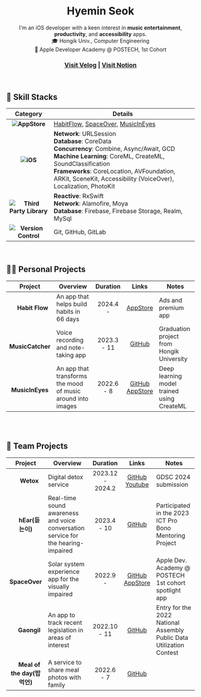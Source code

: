 

<div align="center">
  
# Hyemin Seok
I'm an iOS developer with a keen interest in **music entertainment**, **productivity**, and **accessibility** apps.  <br>
🎓 Hongik Univ., Computer Engineering  
🍎 Apple Developer Academy @ POSTECH, 1st Cohort  

  
### [Visit Velog](https://velog.io/@lenaminn/posts) | [Visit Notion](https://lenalog.notion.site/Lena-s-Archive-27c0f292290e46c9ad2867382ce78005?pvs=4)

</div>

<br>

## 🧰 Skill Stacks
|Category|Details|
|:-:|-|
|**![AppStore](https://img.shields.io/badge/App_Store-0D96F6?style=for-the-badge&logo=app-store&logoColor=white)**|[HabitFlow](https://apps.apple.com/kr/app/habit-flow-%EC%8A%B5%EA%B4%80%EC%95%B1/id6670486873), [SpaceOver](https://apps.apple.com/kr/app/spaceover/id6444027977?l=en-GB), [MusicInEyes](https://apps.apple.com/kr/app/music-in-eyes/id1643402478?l=en-GB)|
|**![iOS](https://img.shields.io/badge/iOS-000000?style=for-the-badge&logo=ios&logoColor=white)**|**Network**: URLSession <br>**Database**: CoreData <br>**Concurrency**: Combine, Async/Await, GCD <br>**Machine Learning**: CoreML, CreateML, SoundClassification <br>**Frameworks**: CoreLocation, AVFoundation, ARKit, SceneKit, Accessibility (VoiceOver), Localization, PhotoKit|
|**![Third Party Library](https://img.shields.io/badge/-Third%20Party%20Library-blue?style=for-the-badge)**|**Reactive**: RxSwift <br>**Network**: Alamofire, Moya<br>**Database**: Firebase, Firebase Storage, Realm, MySql <br>|
|**![Version Control](https://img.shields.io/badge/-Version%20Control-black?style=for-the-badge)**|Git, GitHub, GitLab|

<br>

## 👩‍💻 Personal Projects
|Project|Overview|Duration|Links|Notes|
|:-:|-|:-:|:-:|-|
|<img src="https://github.com/user-attachments/assets/3e9b0141-b1ef-4380-a294-ada1043f5bdd" width="15"/>**Habit Flow**|An app that helps build habits in 66 days|2024.4 - |[AppStore](https://apps.apple.com/kr/app/habit-flow-%EC%8A%B5%EA%B4%80%EC%95%B1/id6670486873)|Ads and premium app|
|<img src="https://github.com/user-attachments/assets/61af5b7a-1c74-4685-9bc0-ddee8417d622" width="15"/>**MusicCatcher**|Voice recording and note-taking app|2023.3 - 11|[GitHub](https://github.com/lenamin/Music-Catcher)|Graduation project from Hongik University|
|<img src="https://github.com/user-attachments/assets/bf14d65c-1def-4c0e-ba74-4603f5b6f52a" width="15"/>**MusicInEyes**|An app that transforms the mood of music around into images|2022.6 - 8|[GitHub](https://apps.apple.com/kr/app/spaceover/id6444027977?l=en-GB)<br>[AppStore](https://apps.apple.com/kr/app/music-in-eyes/id1643402478)|Deep learning model trained using CreateML|

<br><br>

## 👥 Team Projects
|Project|Overview|Duration|Links|Notes|
|:-:|-|:-:|:-:|-|
|<img src="https://github.com/user-attachments/assets/c560a8ff-8c45-492b-860e-0fa6fc90ea30" width="15"/> **Wetox**|Digital detox service|2023.12 - 2024.2|[GitHub](https://github.com/GDSC-Wetox/Wetox-iOS)<br>[Youtube](https://www.youtube.com/watch?v=6Hqv1hoxDm8)|GDSC 2024 submission|
|<img src="https://github.com/user-attachments/assets/d078d9a7-b8a7-4d45-b855-5c94642f19a7" width="15"/> **hEar(듣는이)**|Real-time sound awareness and voice conversation service for the hearing-impaired|2023.4 - 10|[GitHub](https://github.com/NANIMO2023/23-PF013)|Participated in the 2023 ICT Pro Bono Mentoring Project|
|<img src="https://github.com/user-attachments/assets/d21c7fae-94b4-47fa-a40f-eec03fa7b72f" width="15"/> **SpaceOver**|Solar system experience app for the visually impaired|2022.9 -|[GitHub](https://github.com/DeveloperAcademy-POSTECH/MacC-Team-TARS)<br>[AppStore](https://apps.apple.com/kr/app/spaceover/id6444027977?l=en-GB)|Apple Dev. Academy @ POSTECH 1st cohort spotlight app|
|<img src="https://github.com/user-attachments/assets/cf38b04e-aaad-48c5-a02f-2e616fff0ce2" width="15"/> **Gaongil**|An app to track recent legislation in areas of interest|2022.10 - 11|[GitHub](https://github.com/Gaongil/Gaongil)|Entry for the 2022 National Assembly Public Data Utilization Contest|
|<img src="https://github.com/user-attachments/assets/97eb9dd6-2e27-417a-8545-9468c80365c1" width="15"/> **Meal of the day(밥먹언)**|A service to share meal photos with family|2022.6 - 7|[GitHub](https://github.com/DeveloperAcademy-POSTECH/MC3-Team3-Puhaha/tree/d35bf59a840142c0e8fbb97d5a87c05645d0c946)|||

